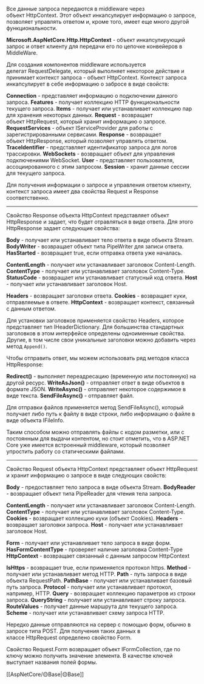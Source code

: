 Все данные запроса передаются в middleware через объект HttpContext. Этот объект инкапсулирует информацию о запросе, позволяет управлять ответом и, кроме того, имеет еще много другой функциональности. 

**Microsoft.AspNetCore.Http.HttpContext** - объект инкапсулирующий запрос и ответ клиенту для передачи его по цепочке конвейеров в MiddleWare.

Для создания компонентов middleware используется делегат RequestDelegate, который выполняет некоторое действие и принимает контекст запроса - объект HttpContext. Контекст запроса инкапсулирует в себе информацию о забросе в виде свойств:

**Connection** - представляет информацию о подключении данного запроса.
**Features** - получает коллекцию HTTP функциональности текущего запроса.
**Items** - получает или устанавливает коллекцию пар для хранения некоторых данных.
**Request** - возвращает объект HttpRequest, который хранит информацию о запросе.
**RequestServices** - объект IServiceProvider для работы с зарегистрированными сервисами.
**Response** - возвращает объект HttpResponse, который позволяет управлять ответом.
**TraceIdentifier** - представляет идентификатор запроса для логов трассировки.
**WebSockets** - возвращает объект для управления подключениями WebSocket.
**User** - представляет пользователя, ассоциированного с этим запросом.
**Session** - хранит данные сессии для текущего запроса.

Для получения информации о запросе и управления ответом клиенту, контекст запроса имеет два свойства Request и Response соответственно.

---

Свойство Response объекта HttpContext представляет объект HttpResponse и задает, что будет отравляться в виде ответа. Для этого HttpResponse задает следующие свойства:

**Body** - получает или устанавливает тело ответа в виде объекта Stream.
**BodyWriter** - возвращает объект типа PipeWriter для записи ответа.
**HasStarted** - возвращает true, если отправка ответа уже началась.

**ContentLength** - получает или устанавливает заголовок Content-Length.
**ContentType** - получает или устанавливает заголовок Content-Type.
**StatusCode** - возвращает или устанавливает статусный код ответа.
**Host** - получает или устанавливает заголовок Host.

**Headers** - возвращает заголовки ответа.
**Cookies** - возвращает куки, отправляемые в ответе.
**HttpContext** - возвращает контекст, связанный с данным ответом.

Для установки заголовков применяется свойство Headers, которое представляет тип IHeaderDictionary. Для большинства стандартных заголовков в этом интерфейсе определены одноименные свойства. Другие, в том числе свои уникальные заголовки можно добавить через метод `Append()`.

Чтобы отправить ответ, мы можем использовать ряд методов класса HttpResponse:

**Redirect()** - выполняет переадресацию (временную или постоянную) на другой ресурс.
**WriteAsJson()** - отправляет ответ в виде объектов в формате JSON.
**WriteAsync()** - отправляет некоторое содержимое в виде текста. 
**SendFileAsync()** - отправляет файл.

Для отправки файлов применяется метод SendFileAsync(), который получает либо путь к файлу в виде строки, либо информацию о файле в виде объекта IFileInfo.

Таким способом можно отправлять файлы с кодом разметки, или с постоянным для выдачи контентом, но стоит отметить, что в ASP.NET Core уже имеется встроенный middleware, который позволяет упростить работу со статическими файлами.

---

Свойство Request объекта HttpContext представляет объект HttpRequest и хранит информацию о запросе в виде следующих свойств:

**Body** - предоставляет тело запроса в виде объекта Stream.
**BodyReader** - возвращает объект типа PipeReader для чтения тела запроса.

**ContentLength** - получает или устанавливает заголовок Content-Length.
**ContentType** - получает или устанавливает заголовок Content-Type.
**Cookies** - возвращает коллекцию куки (объект Cookies).
**Headers** - возвращает заголовки запроса.
**Host** - получает или устанавливает заголовок Host.

**Form** - получает или устанавливает тело запроса в виде форм.
**HasFormContentType** - проверяет наличие заголовка Content-Type
**HttpContext** - возвращает связанный с данным запросом HttpContext

**IsHttps** - возвращает true, если применяется протокол https.
**Method** - получает или устанавливает метод HTTP.
**Path** - путь запроса в виде объекта RequestPath.
**PathBase** - получает или устанавливает базовый путь запроса.
**Protocol** - получает или устанавливает протокол, например, HTTP.
**Query** - возвращает коллекцию параметров из строки запроса.
**QueryString** - получает или устанавливает строку запроса.
**RouteValues** - получает данные маршрута для текущего запроса.
**Scheme** - получает или устанавливает схему запроса HTTP.

Нередко данные отправляются на сервер с помощью форм, обычно в запросе типа POST. Для получения таких данных в классе HttpRequest определено свойство Form.

Свойство Request.Form возвращает объект IFormCollection, где по ключу можно получить значение элемента. В качестве ключей выступает названия полей формы.

[[AspNetCore/🟡Base|🟡Base]]


